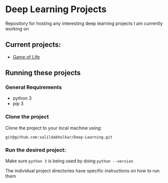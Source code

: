 # Deep Learning Projects
Repository for hosting any interesting deep learning projects I am currently working on

## Current projects:
* [Game of Life](GameOfLife)

## Running these projects

### General Requirements
* python 3
* pip 3

### Clone the project
Clone the project to your local machine using:

    git@github.com:salildabholkar/Deep-Learning.git

### Run the desired project:
Make sure `python 3` is being used by doing `python --version`

The individual project directories have specific instructions on how to run them
